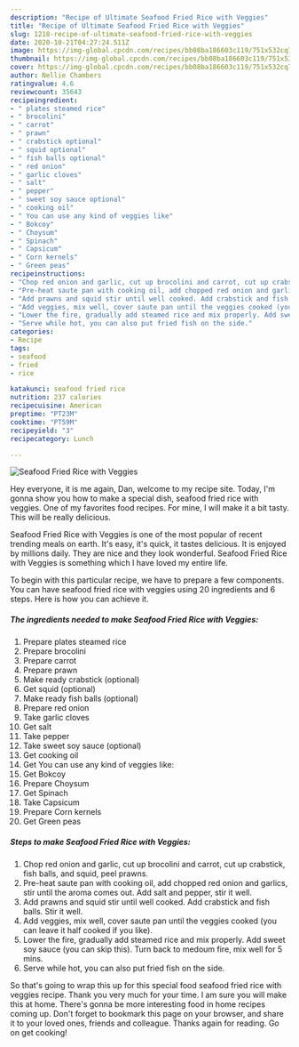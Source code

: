 ```yaml
---
description: "Recipe of Ultimate Seafood Fried Rice with Veggies"
title: "Recipe of Ultimate Seafood Fried Rice with Veggies"
slug: 1218-recipe-of-ultimate-seafood-fried-rice-with-veggies
date: 2020-10-21T04:27:24.511Z
image: https://img-global.cpcdn.com/recipes/bb08ba186603c119/751x532cq70/seafood-fried-rice-with-veggies-recipe-main-photo.jpg
thumbnail: https://img-global.cpcdn.com/recipes/bb08ba186603c119/751x532cq70/seafood-fried-rice-with-veggies-recipe-main-photo.jpg
cover: https://img-global.cpcdn.com/recipes/bb08ba186603c119/751x532cq70/seafood-fried-rice-with-veggies-recipe-main-photo.jpg
author: Nellie Chambers
ratingvalue: 4.6
reviewcount: 35643
recipeingredient:
- " plates steamed rice"
- " brocolini"
- " carrot"
- " prawn"
- " crabstick optional"
- " squid optional"
- " fish balls optional"
- " red onion"
- " garlic cloves"
- " salt"
- " pepper"
- " sweet soy sauce optional"
- " cooking oil"
- " You can use any kind of veggies like"
- " Bokcoy"
- " Choysum"
- " Spinach"
- " Capsicum"
- " Corn kernels"
- " Green peas"
recipeinstructions:
- "Chop red onion and garlic, cut up brocolini and carrot, cut up crabstick, fish balls, and squid, peel prawns."
- "Pre-heat saute pan with cooking oil, add chopped red onion and garlics, stir until the aroma comes out. Add salt and pepper, stir it well."
- "Add prawns and squid stir until well cooked. Add crabstick and fish balls. Stir it well."
- "Add veggies, mix well, cover saute pan until the veggies cooked (you can leave it half cooked if you like)."
- "Lower the fire, gradually add steamed rice and mix properly. Add sweet soy sauce (you can skip this). Turn back to medoum fire, mix well for 5 mins."
- "Serve while hot, you can also put fried fish on the side."
categories:
- Recipe
tags:
- seafood
- fried
- rice

katakunci: seafood fried rice 
nutrition: 237 calories
recipecuisine: American
preptime: "PT23M"
cooktime: "PT59M"
recipeyield: "3"
recipecategory: Lunch

---
```



![Seafood Fried Rice with Veggies](https://img-global.cpcdn.com/recipes/bb08ba186603c119/751x532cq70/seafood-fried-rice-with-veggies-recipe-main-photo.jpg)

Hey everyone, it is me again, Dan, welcome to my recipe site. Today, I'm gonna show you how to make a special dish, seafood fried rice with veggies. One of my favorites food recipes. For mine, I will make it a bit tasty. This will be really delicious.

Seafood Fried Rice with Veggies is one of the most popular of recent trending meals on earth. It's easy, it's quick, it tastes delicious. It is enjoyed by millions daily. They are nice and they look wonderful. Seafood Fried Rice with Veggies is something which I have loved my entire life.




To begin with this particular recipe, we have to prepare a few components. You can have seafood fried rice with veggies using 20 ingredients and 6 steps. Here is how you can achieve it.

<!--inarticleads1-->

##### The ingredients needed to make Seafood Fried Rice with Veggies:

1. Prepare  plates steamed rice
1. Prepare  brocolini
1. Prepare  carrot
1. Prepare  prawn
1. Make ready  crabstick (optional)
1. Get  squid (optional)
1. Make ready  fish balls (optional)
1. Prepare  red onion
1. Take  garlic cloves
1. Get  salt
1. Take  pepper
1. Take  sweet soy sauce (optional)
1. Get  cooking oil
1. Get  You can use any kind of veggies like:
1. Get  Bokcoy
1. Prepare  Choysum
1. Get  Spinach
1. Take  Capsicum
1. Prepare  Corn kernels
1. Get  Green peas




<!--inarticleads2-->

##### Steps to make Seafood Fried Rice with Veggies:

1. Chop red onion and garlic, cut up brocolini and carrot, cut up crabstick, fish balls, and squid, peel prawns.
1. Pre-heat saute pan with cooking oil, add chopped red onion and garlics, stir until the aroma comes out. Add salt and pepper, stir it well.
1. Add prawns and squid stir until well cooked. Add crabstick and fish balls. Stir it well.
1. Add veggies, mix well, cover saute pan until the veggies cooked (you can leave it half cooked if you like).
1. Lower the fire, gradually add steamed rice and mix properly. Add sweet soy sauce (you can skip this). Turn back to medoum fire, mix well for 5 mins.
1. Serve while hot, you can also put fried fish on the side.




So that's going to wrap this up for this special food seafood fried rice with veggies recipe. Thank you very much for your time. I am sure you will make this at home. There's gonna be more interesting food in home recipes coming up. Don't forget to bookmark this page on your browser, and share it to your loved ones, friends and colleague. Thanks again for reading. Go on get cooking!
